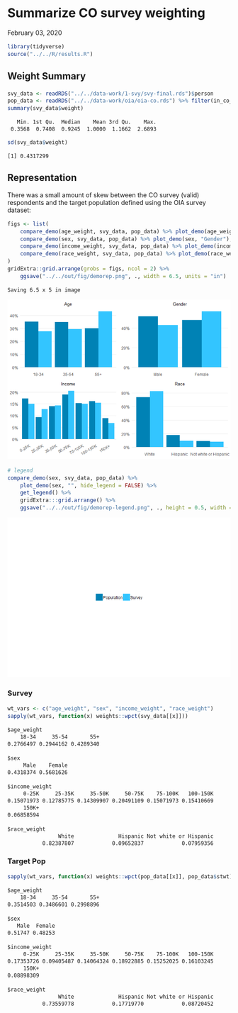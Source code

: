 Summarize CO survey weighting
================
February 03, 2020

``` r
library(tidyverse)
source("../../R/results.R")
```

## Weight Summary

``` r
svy_data <- readRDS("../../data-work/1-svy/svy-final.rds")$person
pop_data <- readRDS("../../data-work/oia/oia-co.rds") %>% filter(in_co_pop)
summary(svy_data$weight)
```

``` 
   Min. 1st Qu.  Median    Mean 3rd Qu.    Max. 
 0.3568  0.7408  0.9245  1.0000  1.1662  2.6893 
```

``` r
sd(svy_data$weight)
```

    [1] 0.4317299

## Representation

There was a small amount of skew between the CO survey (valid)
respondents and the target population defined using the OIA survey
dataset:

``` r
figs <- list(
    compare_demo(age_weight, svy_data, pop_data) %>% plot_demo(age_weight, "Age"),
    compare_demo(sex, svy_data, pop_data) %>% plot_demo(sex, "Gender"),
    compare_demo(income_weight, svy_data, pop_data) %>% plot_demo(income_weight, "Income", angle_x_labs = 30),
    compare_demo(race_weight, svy_data, pop_data) %>% plot_demo(race_weight, "Race")
)
gridExtra::grid.arrange(grobs = figs, ncol = 2) %>%
    ggsave("../../out/fig/demorep.png", ., width = 6.5, units = "in")
```

    Saving 6.5 x 5 in image

![](weight-summary_files/figure-gfm/unnamed-chunk-3-1.png)<!-- -->

``` r
# legend
compare_demo(sex, svy_data, pop_data) %>% 
    plot_demo(sex, "", hide_legend = FALSE) %>%
    get_legend() %>%
    gridExtra:::grid.arrange() %>%
    ggsave("../../out/fig/demorep-legend.png", ., height = 0.5, width = 6.5, units = "in")
```

![](weight-summary_files/figure-gfm/unnamed-chunk-3-2.png)<!-- -->

### Survey

``` r
wt_vars <- c("age_weight", "sex", "income_weight", "race_weight")
sapply(wt_vars, function(x) weights::wpct(svy_data[[x]]))
```

    $age_weight
        18-34     35-54       55+ 
    0.2766497 0.2944162 0.4289340 
    
    $sex
         Male    Female 
    0.4318374 0.5681626 
    
    $income_weight
         0-25K     25-35K     35-50K     50-75K    75-100K   100-150K 
    0.15071973 0.12785775 0.14309907 0.20491109 0.15071973 0.15410669 
         150K+ 
    0.06858594 
    
    $race_weight
                    White              Hispanic Not white or Hispanic 
               0.82387807            0.09652837            0.07959356 

### Target Pop

``` r
sapply(wt_vars, function(x) weights::wpct(pop_data[[x]], pop_data$stwt))
```

    $age_weight
        18-34     35-54       55+ 
    0.3514503 0.3486601 0.2998896 
    
    $sex
       Male  Female 
    0.51747 0.48253 
    
    $income_weight
         0-25K     25-35K     35-50K     50-75K    75-100K   100-150K 
    0.17353726 0.09405487 0.14064324 0.18922885 0.15252025 0.16103245 
         150K+ 
    0.08898309 
    
    $race_weight
                    White              Hispanic Not white or Hispanic 
               0.73559778            0.17719770            0.08720452
